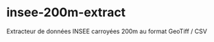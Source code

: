 insee-200m-extract
==================

Extracteur de données INSEE carroyées 200m au format GeoTiff / CSV
